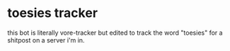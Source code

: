 # toesies tracker

this bot is literally vore-tracker but edited to track the word "toesies" for a shitpost on a server i'm in.
